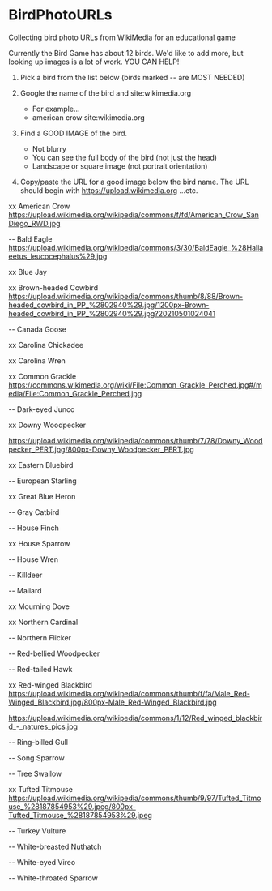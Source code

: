 # BirdPhotoURLs
Collecting bird photo URLs from WikiMedia for an educational game

Currently the Bird Game has about 12 birds. 
We'd like to add more, but looking up images is a lot of work. 
YOU CAN HELP!

1. Pick a bird from the list below (birds marked -- are MOST NEEDED)

2. Google the name of the bird and site:wikimedia.org
   - For example...
   - american crow site:wikimedia.org

3. Find a GOOD IMAGE of the bird.
   - Not blurry
   - You can see the full body of the bird (not just the head)
   - Landscape or square image (not portrait orientation)

4. Copy/paste the URL for a good image below the bird name. 
   The URL should begin with https://upload.wikimedia.org ...etc.

xx American Crow
https://upload.wikimedia.org/wikipedia/commons/f/fd/American_Crow_SanDiego_RWD.jpg

-- Bald Eagle
https://upload.wikimedia.org/wikipedia/commons/3/30/BaldEagle_%28Haliaeetus_leucocephalus%29.jpg


xx Blue Jay


xx Brown-headed Cowbird
https://upload.wikimedia.org/wikipedia/commons/thumb/8/88/Brown-headed_cowbird_in_PP_%2802940%29.jpg/1200px-Brown-headed_cowbird_in_PP_%2802940%29.jpg?20210501024041

-- Canada Goose


xx Carolina Chickadee


xx Carolina Wren


xx Common Grackle
https://commons.wikimedia.org/wiki/File:Common_Grackle_Perched.jpg#/media/File:Common_Grackle_Perched.jpg

-- Dark-eyed Junco


xx Downy Woodpecker

https://upload.wikimedia.org/wikipedia/commons/thumb/7/78/Downy_Woodpecker_PERT.jpg/800px-Downy_Woodpecker_PERT.jpg

xx Eastern Bluebird


-- European Starling


xx Great Blue Heron


-- Gray Catbird


-- House Finch


xx House Sparrow


-- House Wren


-- Killdeer


-- Mallard


xx Mourning Dove


xx Northern Cardinal


-- Northern Flicker


-- Red-bellied Woodpecker


-- Red-tailed Hawk



xx Red-winged Blackbird
https://upload.wikimedia.org/wikipedia/commons/thumb/f/fa/Male_Red-Winged_Blackbird.jpg/800px-Male_Red-Winged_Blackbird.jpg

https://upload.wikimedia.org/wikipedia/commons/1/12/Red_winged_blackbird_-_natures_pics.jpg



-- Ring-billed Gull


-- Song Sparrow


-- Tree Swallow


xx Tufted Titmouse
https://upload.wikimedia.org/wikipedia/commons/thumb/9/97/Tufted_Titmouse_%28187854953%29.jpeg/800px-Tufted_Titmouse_%28187854953%29.jpeg

-- Turkey Vulture


-- White-breasted Nuthatch


-- White-eyed Vireo


-- White-throated Sparrow



